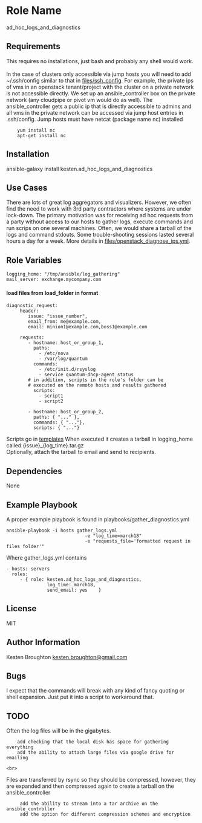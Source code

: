 Role Name
========

ad_hoc_logs_and_diagnostics

Requirements
------------

This requires no installations, just bash and probably any shell would work.<br><br>
In the case of clusters only accessible via jump hosts you will need to add ~/.ssh/config similar to that in [files/ssh_config](github.com/darKoram/ad_hoc_logging_and_diagnostics/tree/master/files/ssh_config).  For example, the private ips of vms in an openstack tenant/project with the cluster on a private network is not accessible directly.  We set up an ansible_controller box on the private network (any cloudpipe or pivot vm would do as well).  The ansible_controller gets a public ip that is directly accessible to admins and all vms in the private network can be accessed via jump host entries in .ssh/config.
Jump hosts must have netcat (package name nc) installed <br>
```
    yum install nc
    apt-get install nc
```
Installation
------------

ansible-galaxy install kesten.ad_hoc_logs_and_diagnostics

Use Cases
-----------

There are lots of great log aggregators and visualizers.  However, we often find the need 
to work with 3rd party contractors where systems are under lock-down.  The primary motivation
was for receiving ad hoc requests from a party without access to our hosts to gather logs, execute
commands and run scrips on one several machines.  Often, we would share a tarball of the logs and
command stdouts.  Some trouble-shooting sessions lasted several hours a day for a week.  More details 
in [files/openstack_diagnose_ips.yml](github.com/darKoram/ad_hoc_logging_and_diagnostics/tree/master/files/openstack_diagnose_ips.yml).

Role Variables
--------------

    logging_home: "/tmp/ansible/log_gathering"
    mail_server: exchange.mycompany.com

#### load files from load_folder in format


    diagnostic_request: 
         header: 
            issue: "issue_number",
            email_from: me@example.com,
            email: minion1@example.com,boss1@example.com
          
         requests:
            - hostname: host_or_group_1,
              paths:  
                - /etc/nova
                - /var/log/quantum
              commands: 
                - /etc/init.d/rsyslog
                - service quantum-dhcp-agent status
            # in addition, scripts in the role's folder can be
            # executed on the remote hosts and results gathered 
              scripts:
                - script1
                - script2

            - hostname: host_or_group_2,
              paths: { "..." },
              commands: { "..."},
              scripts: { "..."}

Scripts go in [templates](github.com/darKoram/ad_hoc_logging_and_diagnostics/tree/master/templates) 
When executed it creates a tarball in logging_home called {issue}_{log_time}.tar.gz <br>
Optionally, attach the tarball to email and send to recipients. <br>


Dependencies
------------

None

Example Playbook
-------------------------

A proper example playbook is found in playbooks/gather_diagnostics.yml

    ansible-playbook -i hosts gather_logs.yml 
                                 -e "log_time=march18" 
                                 -e "requests_file='formatted request in files folder'" 


Where gather_logs.yml contains

    - hosts: servers
      roles:
         - { role: kesten.ad_hoc_logs_and_diagnostics, 
                   log_time: march18, 
                   send_email: yes    }

License
-------

MIT

Author Information
------------------

Kesten Broughton kesten.broughton@gmail.com

Bugs
------------

I expect that the commands will break with any kind of fancy quoting or shell expansion.
Just put it into a script to workaround that.

TODO
------------

Often the log files will be in the gigabytes.  
```
    add checking that the local disk has space for gathering everything
    add the ability to attach large files via google drive for emailing
```
    <br>
Files are transferred by rsync so they should be compressed, however, they are expanded and then
compressed again to create a tarball on the ansible_controller
```
     add the ability to stream into a tar archive on the ansible_controller
     add the option for different compression schemes and encryption
```